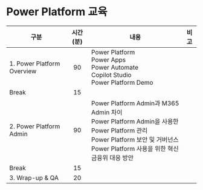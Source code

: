# Power Platform 교육




| 구분 | 시간(분) | 내용 | 비고 |
| --- | :---: | --- | --- |
| 1. Power Platform Overview | 90 | Power Platform</br>Power Apps</br>Power Automate</br>Copilot Studio</br>Power Platform Demo |    |
| Break | 15 |    |    |
| 2. Power Platform Admin | 90 | Power Platform Admin과 M365 Admin 차이</br>Power Platform Admin을 사용한 Power Platform 관리</br>Power Platform 보안 및 거버넌스</br>Power Platform 사용을 위한 혁신금융위 대응 방안 |    |
| Break | 15 |    |    |
| 3. Wrap-up & QA | 20 |    |    |



